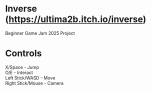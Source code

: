 # Inverse (https://ultima2b.itch.io/inverse)
Beginner Game Jam 2025 Project

# Controls

X/Space - Jump <br />
O/E - Interact  <br />
Left Stick/WASD - Move <br />
Right Stick/Mouse - Camera <br />
